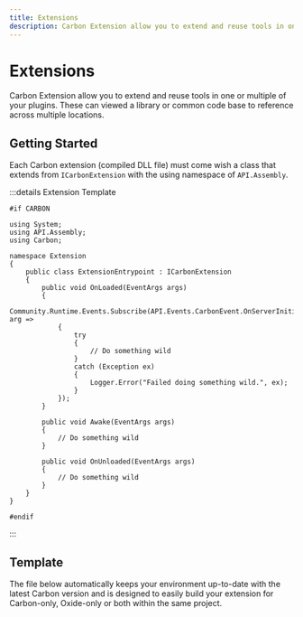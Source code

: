 ```yaml
---
title: Extensions
description: Carbon Extension allow you to extend and reuse tools in one or multiple of your plugins.
---
```


# <CarbonIcons icon="star" /> Extensions

Carbon Extension allow you to extend and reuse tools in one or multiple of your plugins. These can viewed a library or common code base to reference across multiple locations. 

## Getting Started
Each Carbon extension (compiled DLL file) must come wish a class that extends from `ICarbonExtension` with the using namespace of `API.Assembly`.

:::details Extension Template
```csharp:line-numbers
#if CARBON

using System;
using API.Assembly;
using Carbon;

namespace Extension
{
	public class ExtensionEntrypoint : ICarbonExtension
	{
		public void OnLoaded(EventArgs args)
		{
			Community.Runtime.Events.Subscribe(API.Events.CarbonEvent.OnServerInitialized, arg =>
			{
				try
				{
					// Do something wild
				}
				catch (Exception ex)
				{
					Logger.Error("Failed doing something wild.", ex);
				}
			});
		}

		public void Awake(EventArgs args)
		{
			// Do something wild
		}

		public void OnUnloaded(EventArgs args)
		{
			// Do something wild
		}
	}
}

#endif
```
:::

## Template
The file below automatically keeps your environment up-to-date with the latest Carbon version and is designed to easily build your extension for Carbon-only, Oxide-only or both within the same project.

<CarbonButton
  href="/Carbon.Documentation/Carbon.ExtensionTemplate.zip"
  text="Download Template"
  icon="download" external
/>